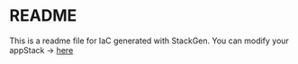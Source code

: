 # README
This is a readme file for IaC generated with StackGen.
You can modify your appStack -> [here](http://main.dev.stackgen.com/appstacks/49a7ee49-30c5-4dc4-a48f-e0f704d3a15a)
